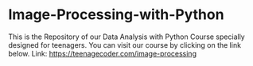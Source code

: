 # Image-Processing-with-Python
This is the Repository of our Data Analysis with Python Course specially designed for teenagers. You can visit our course by clicking on the link below. Link: https://teenagecoder.com/image-processing
